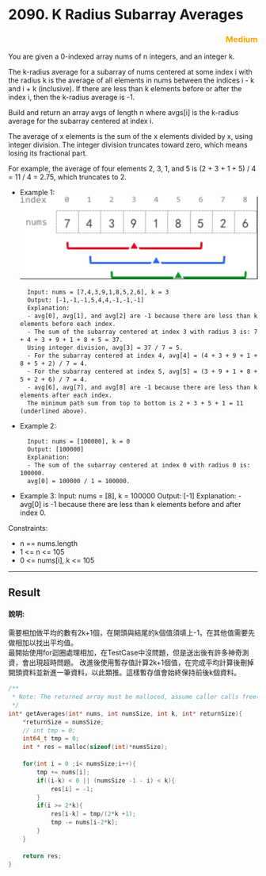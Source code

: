 # 2090. K Radius Subarray Averages
 
### <div style="color:orange ;text-align: right">Medium</div>


You are given a 0-indexed array nums of n integers, and an integer k.

The k-radius average for a subarray of nums centered at some index i with the radius k is the average of all elements in nums between the indices i - k and i + k (inclusive). If there are less than k elements before or after the index i, then the k-radius average is -1.

Build and return an array avgs of length n where avgs[i] is the k-radius average for the subarray centered at index i.

The average of x elements is the sum of the x elements divided by x, using integer division. The integer division truncates toward zero, which means losing its fractional part.

For example, the average of four elements 2, 3, 1, and 5 is (2 + 3 + 1 + 5) / 4 = 11 / 4 = 2.75, which truncates to 2.


* Example 1:
![Show Radius](./img/2090.%20K%20Radius%20Subarray%20Averages.png "Show Radius")

        Input: nums = [7,4,3,9,1,8,5,2,6], k = 3
        Output: [-1,-1,-1,5,4,4,-1,-1,-1]
        Explanation:
        - avg[0], avg[1], and avg[2] are -1 because there are less than k elements before each index.
        - The sum of the subarray centered at index 3 with radius 3 is: 7 + 4 + 3 + 9 + 1 + 8 + 5 = 37.
        Using integer division, avg[3] = 37 / 7 = 5.
        - For the subarray centered at index 4, avg[4] = (4 + 3 + 9 + 1 + 8 + 5 + 2) / 7 = 4.
        - For the subarray centered at index 5, avg[5] = (3 + 9 + 1 + 8 + 5 + 2 + 6) / 7 = 4.
        - avg[6], avg[7], and avg[8] are -1 because there are less than k elements after each index.
        The minimum path sum from top to bottom is 2 + 3 + 5 + 1 = 11 (underlined above).
* Example 2:

        Input: nums = [100000], k = 0
        Output: [100000]
        Explanation:
        - The sum of the subarray centered at index 0 with radius 0 is: 100000.
        avg[0] = 100000 / 1 = 100000.

* Example 3:
        Input: nums = [8], k = 100000
        Output: [-1]
        Explanation: 
        - avg[0] is -1 because there are less than k elements before and after index 0.

Constraints:

* n == nums.length
* 1 <= n <= 105
* 0 <= nums[i], k <= 105

***
## Result
#### 說明:
需要相加做平均的數有2k+1個，在開頭與結尾的k個值須填上-1，在其他值需要先做相加以找出平均值。  
最開始使用for迴圈處理相加，在TestCase中沒問題，但是送出後有許多神奇測資，會出現超時問題。
改進後使用暫存值計算2k+1個值，在完成平均計算後刪掉開頭資料並新進一筆資料，以此類推。這樣暫存值會始終保持前後k個資料。

```c
/**
 * Note: The returned array must be malloced, assume caller calls free().
 */
int* getAverages(int* nums, int numsSize, int k, int* returnSize){
    *returnSize = numsSize;
    // int tmp = 0;
    int64_t tmp = 0;
    int * res = malloc(sizeof(int)*numsSize);

    for(int i = 0 ;i< numsSize;i++){
        tmp += nums[i];
        if((i-k) < 0 || (numsSize -1 - i) < k){
            res[i] = -1;
        }
        if(i >= 2*k){
            res[i-k] = tmp/(2*k +1);
            tmp -= nums[i-2*k];
        }
    }

    return res;
}
```